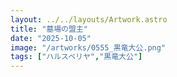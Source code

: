 ```yaml
---
layout: ../../layouts/Artwork.astro
title: "墓場の盟主"
date: "2025-10-05"
image: "/artworks/0555_黒竜大公.png"
tags: ["ハルスベリヤ","黒竜大公"]
---
```


